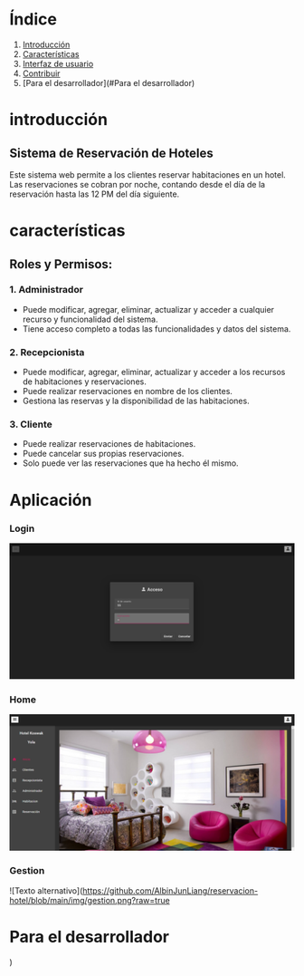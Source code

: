 # Índice

1. [Introducción](#introducción)
2. [Características](#características)
3. [Interfaz de usuario](#Aplicación)
5. [Contribuir](#contribuir)
6. [Para el desarrollador](#Para el desarrollador)

# introducción

## Sistema de Reservación de Hoteles

Este sistema web permite a los clientes reservar habitaciones en un hotel. Las reservaciones se cobran por noche, contando desde el día de la reservación hasta las 12 PM del día siguiente.

# características

## Roles y Permisos:

### 1. Administrador
- Puede modificar, agregar, eliminar, actualizar y acceder a cualquier recurso y funcionalidad del sistema.
- Tiene acceso completo a todas las funcionalidades y datos del sistema.

### 2. Recepcionista
- Puede modificar, agregar, eliminar, actualizar y acceder a los recursos de habitaciones y reservaciones.
- Puede realizar reservaciones en nombre de los clientes.
- Gestiona las reservas y la disponibilidad de las habitaciones.

### 3. Cliente
- Puede realizar reservaciones de habitaciones.
- Puede cancelar sus propias reservaciones.
- Solo puede ver las reservaciones que ha hecho él mismo.


# Aplicación
### Login
![Texto alternativo](https://github.com/AlbinJunLiang/reservacion-hotel/blob/main/img/login.png?raw=true
)

### Home
![Texto alternativo](https://github.com/AlbinJunLiang/reservacion-hotel/blob/main/img/home.png?raw=true
)

### Gestion
![Texto alternativo](https://github.com/AlbinJunLiang/reservacion-hotel/blob/main/img/gestion.png?raw=true


# Para el desarrollador
)





